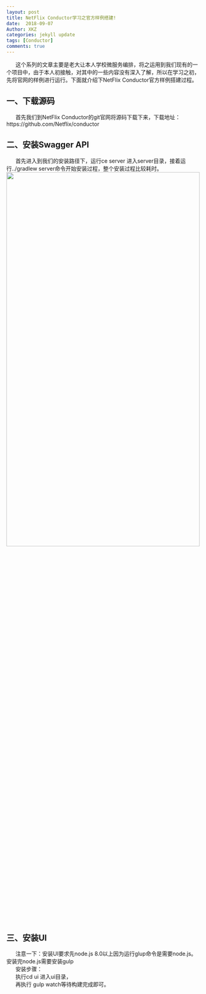 ```yaml
---
layout: post
title: NetFlix Conductor学习之官方样例搭建!
date:  2018-09-07
Author: XKZ
categories: jekyll update
tags: [Conductor]
comments: true
---
```

&nbsp;&nbsp;&nbsp;&nbsp;&nbsp;&nbsp;这个系列的文章主要是老大让本人学校微服务编排，将之运用到我们现有的一个项目中，由于本人初接触，对其中的一些内容没有深入了解，所以在学习之初，先将官网的样例进行运行。下面就介绍下NetFlix Conductor官方样例搭建过程。
<h2>一、下载源码</h2>
&nbsp;&nbsp;&nbsp;&nbsp;&nbsp;&nbsp;首先我们到NetFlix Conductor的git官网将源码下载下来，下载地址：https://github.com/Netflix/conductor
<h2>二、安装Swagger API</h2>
&nbsp;&nbsp;&nbsp;&nbsp;&nbsp;&nbsp;首先进入到我们的安装路径下，运行ce server 进入server目录，接着运行../gradlew server命令开始安装过程，整个安装过程比较耗时。
<img src="https://xukaizhong188.github.io/xukaizhong.github.io/assets/postImages/2018-09-07/pic1.jpg" width = "100%" height = "50%"  />
<h2>三、安装UI</h2>
&nbsp;&nbsp;&nbsp;&nbsp;&nbsp;&nbsp;注意一下：安装UI要求先node.js 8.0以上因为运行glup命令是需要node.js。安装完node.js需要安装gulp
<br>&nbsp;&nbsp;&nbsp;&nbsp;&nbsp;&nbsp;安装步骤：
<br>&nbsp;&nbsp;&nbsp;&nbsp;&nbsp;&nbsp;执行cd ui 进入ui目录，
<br>&nbsp;&nbsp;&nbsp;&nbsp;&nbsp;&nbsp;再执行 gulp watch等待构建完成即可。


